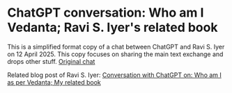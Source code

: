 ChatGPT conversation: Who am I Vedanta; Ravi S. Iyer's related book
===================================================================

This is a simplified format copy of a chat between ChatGPT and Ravi S. Iyer on 12 April 2025. This copy focuses on sharing the main text exchange and drops other stuff. [Original chat](https://chatgpt.com/share/67fa117b-0078-8013-81a0-d78a8b5b9521)

Related blog post of Ravi S. Iyer: [Conversation with ChatGPT on: Who am I as per Vedanta; My related book](https://ravisiyer.blogspot.com/2025/04/conversation-with-chatgpt-on-who-am-i.html)